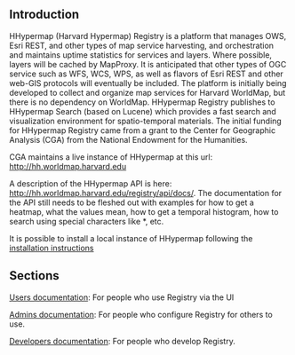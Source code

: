 ## Introduction

HHypermap (Harvard Hypermap) Registry is a platform that manages OWS, Esri REST, and other types of map service     harvesting, and orchestration and maintains uptime statistics for services and layers. Where possible, layers will  be cached by MapProxy. It is anticipated that other types of OGC service such as WFS, WCS, WPS, as well as flavors  of Esri REST and other web-GIS protocols will eventually be included. The platform is initially being developed to  collect and organize map services for Harvard WorldMap, but there is no dependency on WorldMap. HHypermap Registry  publishes to HHypermap Search (based on Lucene) which provides a fast search and visualization environment for spatio-temporal materials. The initial funding for HHypermap Registry came from a grant to the Center for Geographic Analysis (CGA) from the National Endowment for the Humanities.

CGA maintains a live instance of HHypermap at this url: http://hh.worldmap.harvard.edu

A description of the HHypermap API is here: http://hh.worldmap.harvard.edu/registry/api/docs/. The documentation for the API still needs to be fleshed out with examples for how to get a heatmap, what the values mean, how to get a temporal histogram, how to search using special characters like *, etc.

It is possible to install a local instance of HHypermap following the [installation instructions](developers.md)

## Sections

[Users documentation](users.md): For people who use Registry via the UI

[Admins documentation](admins.md): For people who configure Registry for others to use.

[Developers documentation](developers.md): For people who develop Registry.
